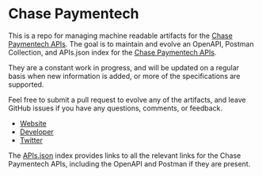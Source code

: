 # Chase PaymentechThis is a repo for managing machine readable artifacts for the [Chase Paymentech APIs](http://www.chasepaymentech.com/payment_gateway.html). The goal is to maintain and evolve an OpenAPI, Postman Collection, and APIs.json index for the [Chase Paymentech APIs](http://www.chasepaymentech.com/payment_gateway.html).They are a constant work in progress, and will be updated on a regular basis when new information is added, or more of the specifications are supported.Feel free to submit a pull request to evolve any of the artifacts, and leave GitHub issues if you have any questions, comments, or feedback.- [Website](http://www.chasepaymentech.com/payment_gateway.html)- [Developer](http://www.chasepaymentech.com/payment_gateway.html)- [Twitter](https://twitter.com/ChasePaymentech)The [APIs.json](https://github.com/api-evangelist/chase-paymentech/blob/master/apis.json) index provides links to all the relevant links for the Chase Paymentech APIs, including the OpenAPI and Postman if they are present.